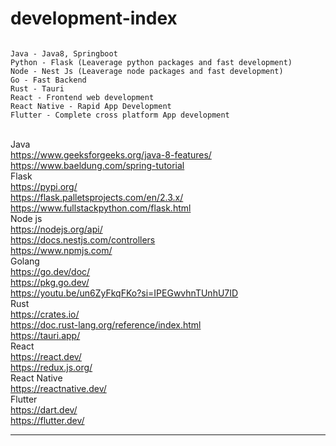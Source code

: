 # development-index

```

Java - Java8, Springboot
Python - Flask (Leaverage python packages and fast development)
Node - Nest Js (Leaverage node packages and fast development)
Go - Fast Backend
Rust - Tauri
React - Frontend web development
React Native - Rapid App Development
Flutter - Complete cross platform App development

```
<br> Java
<br> https://www.geeksforgeeks.org/java-8-features/
<br> https://www.baeldung.com/spring-tutorial
<br> Flask
<br> https://pypi.org/ 
<br> https://flask.palletsprojects.com/en/2.3.x/
<br> https://www.fullstackpython.com/flask.html
<br> Node js
<br> https://nodejs.org/api/
<br> https://docs.nestjs.com/controllers
<br> https://www.npmjs.com/
<br> Golang
<br> https://go.dev/doc/
<br> https://pkg.go.dev/
<br> https://youtu.be/un6ZyFkqFKo?si=IPEGwvhnTUnhU7ID
<br> Rust
<br> https://crates.io/
<br> https://doc.rust-lang.org/reference/index.html
<br> https://tauri.app/
<br> React
<br> https://react.dev/
<br> https://redux.js.org/
<br> React Native
<br> https://reactnative.dev/
<br> Flutter
<br> https://dart.dev/
<br> https://flutter.dev/



---
